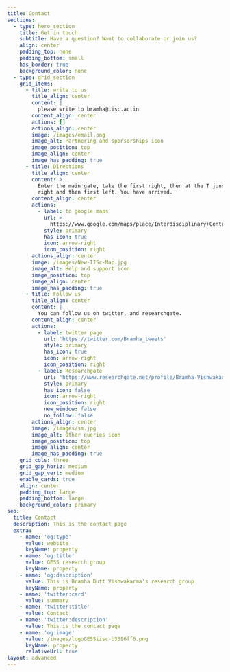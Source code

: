 ```yaml
---
title: Contact
sections:
  - type: hero_section
    title: Get in touch
    subtitle: Have a question? Want to collaborate or join us?
    align: center
    padding_top: none
    padding_bottom: small
    has_border: true
    background_color: none
  - type: grid_section
    grid_items:
      - title: write to us
        title_align: center
        content: |
          please write to bramha@iisc.ac.in
        content_align: center
        actions: []
        actions_align: center
        image: /images/email.png
        image_alt: Partnering and sponsorships icon
        image_position: top
        image_align: center
        image_has_padding: true
      - title: Directions
        title_align: center
        content: >
          Enter the main gate, take the first right, then at the T junction take
          right and then first left. You have arrived.
        content_align: center
        actions:
          - label: to google maps
            url: >-
              https://www.google.com/maps/place/Interdisciplinary+Centre+For+Water+(ICWaR)/@13.017754,77.572614,14z/data=!4m5!3m4!1s0x0:0x6a432b714a8f5510!8m2!3d13.0159138!4d77.5682368?hl=en
            style: primary
            has_icon: true
            icon: arrow-right
            icon_position: right
        actions_align: center
        image: /images/New-IISc-Map.jpg
        image_alt: Help and support icon
        image_position: top
        image_align: center
        image_has_padding: true
      - title: Follow us
        title_align: center
        content: |
          You can follow us on twitter, and researchgate.
        content_align: center
        actions:
          - label: twitter page
            url: 'https://twitter.com/Bramha_tweets'
            style: primary
            has_icon: true
            icon: arrow-right
            icon_position: right
          - label: Researchgate
            url: 'https://www.researchgate.net/profile/Bramha-Vishwakarma'
            style: primary
            has_icon: false
            icon: arrow-right
            icon_position: right
            new_window: false
            no_follow: false
        actions_align: center
        image: /images/sm.jpg
        image_alt: Other queries icon
        image_position: top
        image_align: center
        image_has_padding: true
    grid_cols: three
    grid_gap_horiz: medium
    grid_gap_vert: medium
    enable_cards: true
    align: center
    padding_top: large
    padding_bottom: large
    background_color: primary
seo:
  title: Contact
  description: This is the contact page
  extra:
    - name: 'og:type'
      value: website
      keyName: property
    - name: 'og:title'
      value: GESS research group
      keyName: property
    - name: 'og:description'
      value: This is Bramha Dutt Vishwakarma's research group
      keyName: property
    - name: 'twitter:card'
      value: summary
    - name: 'twitter:title'
      value: Contact
    - name: 'twitter:description'
      value: This is the contact page
    - name: 'og:image'
      value: /images/logoGESSiisc-b3396ff6.png
      keyName: property
      relativeUrl: true
layout: advanced
---
```

